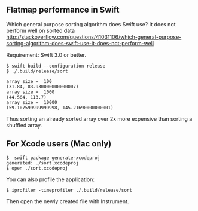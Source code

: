 ## Flatmap performance in Swift

Which general purpose sorting algorithm does Swift use? It does not perform well on sorted data
http://stackoverflow.com/questions/41031106/which-general-purpose-sorting-algorithm-does-swift-use-it-does-not-perform-well

Requirement: Swift 3.0 or better.

```
$ swift build --configuration release
$ ./.build/release/sort

array size =  100
(31.84, 83.930000000000007)
array size =  1000
(44.564, 113.7)
array size =  10000
(59.107599999999998, 145.21690000000001)
```

Thus sorting an already sorted array over 2x more expensive than sorting a shuffled array.

## For Xcode users (Mac only)

```
$  swift package generate-xcodeproj
generated: ./sort.xcodeproj
$ open ./sort.xcodeproj
```

You can also profile the application:
```
$ iprofiler -timeprofiler ./.build/release/sort
```
Then open the newly created file with Instrument.

